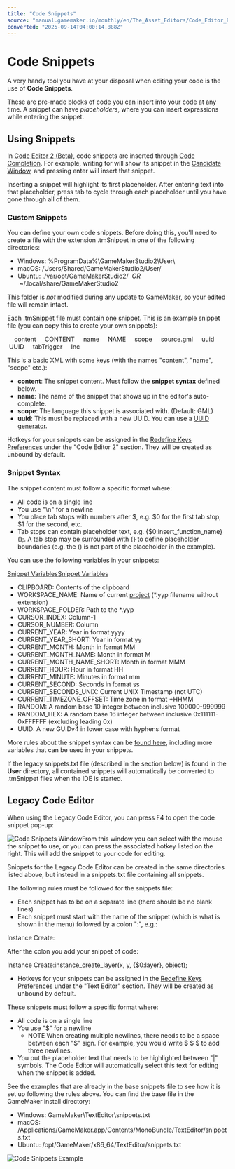 ```yaml
---
title: "Code Snippets"
source: "manual.gamemaker.io/monthly/en/The_Asset_Editors/Code_Editor_Properties/Code_Snippets.htm"
converted: "2025-09-14T04:00:14.888Z"
---
```


# Code Snippets

A very handy tool you have at your disposal when editing your code is the use of **Code Snippets**.

These are pre-made blocks of code you can insert into your code at any time. A snippet can have _placeholders_, where you can insert expressions while entering the snippet.

## Using Snippets

In [Code Editor 2 (Beta)](../The_Text_Editor.md), code snippets are inserted through [Code Completion](Feather_Features.md). For example, writing for will show its snippet in the [Candidate Window](Feather_Features.htm#h3), and pressing enter will insert that snippet.

Inserting a snippet will highlight its first placeholder. After entering text into that placeholder, press tab to cycle through each placeholder until you have gone through all of them.

### Custom Snippets

You can define your own code snippets. Before doing this, you'll need to create a file with the extension .tmSnippet in one of the following directories:

-   Windows: %ProgramData%\\GameMakerStudio2\\User\\
-   macOS: /Users/Shared/GameMakerStudio2/User/
-   Ubuntu: ./var/opt/GameMakerStudio2/  _OR_   ~/.local/share/GameMakerStudio2

This folder is _not_ modified during any update to GameMaker, so your edited file will remain intact.

Each .tmSnippet file must contain one snippet. This is an example snippet file (you can copy this to create your own snippets):

<?xml version="1.0" encoding="UTF-8"?>
<!DOCTYPE plist PUBLIC "-//Apple Computer//DTD PLIST 1.0//EN" "http://www.apple.com/DTDs/PropertyList-1.0.dtd">
<plist version="1.0">
<dict>
    <key>content</key>
    <string>CONTENT</string>
    <key>name</key>
    <string>NAME</string>
    <key>scope</key>
    <string>source.gml</string>
    <key>uuid</key>
    <string>UUID</string>
    <key>tabTrigger</key>
    <string>Inc</string>
</dict>
</plist>

This is a basic XML with some keys (with the names "content", "name", "scope" etc.):

-   **content**: The snippet content. Must follow the **snippet syntax** defined below.
-   **name**: The name of the snippet that shows up in the editor's auto-complete.
-   **scope**: The language this snippet is associated with. (Default: GML)
-   **uuid**: This must be replaced with a new UUID. You can use a [UUID generator](https://www.uuidgenerator.net).

Hotkeys for your snippets can be assigned in the [Redefine Keys Preferences](../../Setting_Up_And_Version_Information/IDE_Preferences/Redefine_Keys_Preferences.md) under the "Code Editor 2" section. They will be created as unbound by default.

### Snippet Syntax

The snippet content must follow a specific format where:

-   All code is on a single line
-   You use "\\n" for a newline
-   You place tab stops with numbers after $, e.g. $0 for the first tab stop, $1 for the second, etc.
-   Tab stops can contain placeholder text, e.g. {$0:insert\_function\_name}();. A tab stop may be surrounded with {} to define placeholder boundaries (e.g. the () is not part of the placeholder in the example).

You can use the following variables in your snippets:

[Snippet VariablesSnippet Variables](Code_Snippets.htm#)

-   CLIPBOARD: Contents of the clipboard
-   WORKSPACE\_NAME: Name of current [project](../../Additional_Information/Project_Format.md) (\*.yyp filename without extension)
-   WORKSPACE\_FOLDER: Path to the \*.yyp
-   CURSOR\_INDEX: Column-1
-   CURSOR\_NUMBER: Column
-   CURRENT\_YEAR: Year in format yyyy
-   CURRENT\_YEAR\_SHORT: Year in format yy
-   CURRENT\_MONTH: Month in format MM
-   CURRENT\_MONTH\_NAME: Month in format M
-   CURRENT\_MONTH\_NAME\_SHORT: Month in format MMM
-   CURRENT\_HOUR: Hour in format HH
-   CURRENT\_MINUTE: Minutes in format mm
-   CURRENT\_SECOND: Seconds in format ss
-   CURRENT\_SECONDS\_UNIX: Current UNIX Timestamp (not UTC)
-   CURRENT\_TIMEZONE\_OFFSET: Time zone in format +HHMM
-   RANDOM: A random base 10 integer between inclusive 100000-999999
-   RANDOM\_HEX: A random base 16 integer between inclusive 0x111111-0xFFFFFF (excluding leading 0x)
-   UUID: A new GUIDv4 in lower case with hyphens format

More rules about the snippet syntax can be [found here](https://microsoft.github.io/language-server-protocol/specifications/lsp/3.17/specification/#snippet_syntax), including more variables that can be used in your snippets.

If the legacy snippets.txt file (described in the section below) is found in the **User** directory, all contained snippets will automatically be converted to .tmSnippet files when the IDE is started.

## Legacy Code Editor

When using the Legacy Code Editor, you can press F4 to open the code snippet pop-up:

![Code Snippets Window](../../assets/Images/Asset_Editors/CodeSnippets_IDE.png)From this window you can select with the mouse the snippet to use, or you can press the associated hotkey listed on the right. This will add the snippet to your code for editing.

Snippets for the Legacy Code Editor can be created in the same directories listed above, but instead in a snippets.txt file containing all snippets.

The following rules must be followed for the snippets file:

-   Each snippet has to be on a separate line (there should be no blank lines)
-   Each snippet must start with the name of the snippet (which is what is shown in the menu) followed by a colon ":", e.g.:

Instance Create:

After the colon you add your snippet of code:

Instance Create:instance\_create\_layer(x, y, {$0:layer}, object);

-   Hotkeys for your snippets can be assigned in the [Redefine Keys Preferences](../../Setting_Up_And_Version_Information/IDE_Preferences/Redefine_Keys_Preferences.md) under the "Text Editor" section. They will be created as unbound by default.

These snippets must follow a specific format where:

-   All code is on a single line
-   You use "$" for a newline
    -   NOTE When creating multiple newlines, there needs to be a space between each "$" sign. For example, you would write $ $ $ to add three newlines.
-   You put the placeholder text that needs to be highlighted between "|" symbols. The Code Editor will automatically select this text for editing when the snippet is added.

See the examples that are already in the base snippets file to see how it is set up following the rules above. You can find the base file in the GameMaker install directory:

-   Windows: GameMaker\\TextEditor\\snippets.txt
-   macOS: /Applications/GameMaker.app/Contents/MonoBundle/TextEditor/snippets.txt
-   Ubuntu: /opt/GameMaker/x86\_64/TextEditor/snippets.txt

![Code Snippets Example](../../assets/Images/Asset_Editors/CodeSnippets_Example.png)